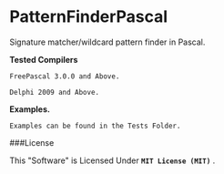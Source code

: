 # PatternFinderPascal
Signature matcher/wildcard pattern finder in Pascal.


**Tested Compilers**
 
    FreePascal 3.0.0 and Above.
    
    Delphi 2009 and Above.


**Examples.**


    Examples can be found in the Tests Folder. 

###License

This "Software" is Licensed Under  **`MIT License (MIT)`** .
